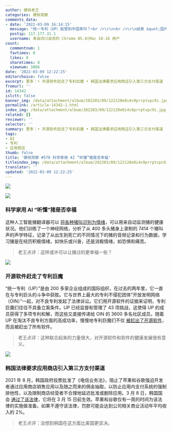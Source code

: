 ```yaml
---
author: 硬核老王
categories: 硬核观察
comments_data:
- date: '2022-03-09 16:14:15'
  message: "统一专利（UP）能管到中国来吗？<br />\r\n<br />\r\n结束 &quot;国外一开源，国内就自研&quot; 的局面。"
  postip: 117.177.31.1
  username: 来自四川自贡的 Chrome 85.0|Mac 10.16 用户
count:
  commentnum: 1
  favtimes: 0
  likes: 0
  sharetimes: 0
  viewnum: 3866
date: '2022-03-09 12:22:25'
editorchoice: false
excerpt: 更多：• 开源软件赶走了专利巨魔 • 韩国法律要求应用商店引入第三方支付渠道
fromurl: ''
id: 14342
islctt: false
banner_img: /data/attachment/album/202203/09/122120e0i4v9prrptvpc9i.jpg
permalink: /article-14342-1.html
index_img: /data/attachment/album/202203/09/122120e0i4v9prrptvpc9i.jpg
related: []
reviewer: ''
selector: ''
summary: 更多：• 开源软件赶走了专利巨魔 • 韩国法律要求应用商店引入第三方支付渠道
tags:
- AI
- 专利
- 应用商店
thumb: false
title: '硬核观察 #570 科学家用 AI “听懂”猪是否幸福'
titleindex_img: /data/attachment/album/202203/09/122120e0i4v9prrptvpc9i.jpg
translator: ''
updated: '2022-03-09 12:22:25'
---
```


![](/data/attachment/album/202203/09/122120e0i4v9prrptvpc9i.jpg)


![](/data/attachment/album/202203/09/122129yp70d4j4wrq31q0y.jpg)


### 科学家用 AI “听懂”猪是否幸福


这种人工智能猪翻译器可以 [将各种猪叫识别为情绪](https://www.theguardian.com/science/2022/mar/07/scientists-use-ai-to-decode-pig-calls)，可以用来自动监测猪的健康状况。他们训练了一个神经网络，分析了从 400 多头猪身上录制的 7414 个猪叫声的声学特征，记录了从出生到死亡的不同情况下的猪的音频记录和行为数据，学习猪是在经历积极情绪，如快乐或兴奋，还是消极情绪，如恐惧和痛苦。



> 
> 老王点评：这样或许可以让猪过的更幸福一些？
> 
> 
> 


![](/data/attachment/album/202203/09/122142l88acblp1lrbzxap.jpg)


### 开源软件赶走了专利巨魔


“统一专利（UP）”是由 200 多家企业组成的国际组织，在过去的两年里，它一直在与专利巨头的斗争中获胜。它与世界上最大的专利不侵犯团体“开放发明网络（OIN）”一起，对不良专利发起了法律诉讼。它们用开源软件的证据来证明，专利巨魔们往往不具备立案条件。UP 已经监督和管理了 43 项挑战，这使得 UP 的成员获得了多项专利和解，而这些又直接传递给 OIN 的 3600 多名社区成员。随着 UP 在淘汰不良专利方面的高成功率，慢慢地专利巨魔们不仅 [被赶出了开源软件](https://www.zdnet.com/article/open-source-zone-grinds-away-at-patent-trolls/)，而且被赶出了所有软件。



> 
> 老王点评：这种联合起来的力量很大，对开源软件和软件的健康发展很有意义。
> 
> 
> 


![](/data/attachment/album/202203/09/122207c8u6pl2pcpo1pz1z.jpg)


### 韩国法律要求应用商店引入第三方支付渠道


2021 年 8 月，韩国政府投票批准了《电信业务法》，阻止了苹果和谷歌强迫开发者通过应用商店销售应用以及随之而来的佣金抽取，以防止应用内支付系统的强制排他性，以及限制商店经营者不合理地延迟批准或删除应用。3 月 8 日，韩国国会 [通过了该法律](https://www.reuters.com/technology/skorea-approves-rules-app-store-law-targeting-apple-google-2022-03-08/)，它将在 3 月 15 日前生效。苹果和谷歌仅有一周的时间为该法律的实施做准备。如果不遵守该法律，罚款可能会达到公司相关商业活动年平均收入的 2%。



> 
> 老王点评：没想到韩国在这方面比美国更坚决。
> 
> 
>